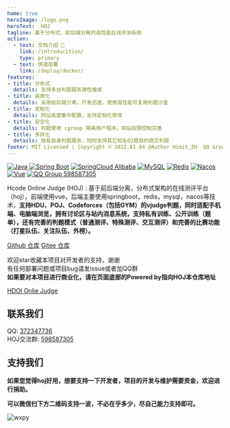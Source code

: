 ```yaml
---
home: true
heroImage: /logo.png
heroText:  HOJ
tagline: 基于分布式、前后端分离的高性能在线评测系统
action:
  - text: 文档介绍 🔔
    link: /introducition/
    type: primary
  - text: 快速部署
    link: /deploy/docker/
features:
- title: 分布式
  details: 支持多台判题服务弹性增减
- title: 高效化
  details: 采用前后端分离，开发迅速，使用高性能可复用判题沙盒
- title: 定制化
  details: 网站高度集中配置，支持定制化修改
- title: 安全化
  details: 判题使用 cgroup 隔离用户程序，网站权限控制完善
- title: 多样化
  details: 独有自身判题服务，同时支持其它知名OJ题目的提交判题
footer: MIT Licensed | Copyright © 2022.01.04 @Author Himit_ZH  QQ Group:598587305
---
```


[![Java](https://img.shields.io/badge/Java-1.8-informational)](http://openjdk.java.net/)
[![Spring Boot](https://img.shields.io/badge/Spring%20Boot-2.2.6.RELEASE-success)](https://spring.io/projects/spring-boot)
[![SpringCloud Alibaba](https://img.shields.io/badge/Spring%20Cloud%20Alibaba-2.2.1.RELEASE-success)](https://spring.io/projects/spring-cloud-alibaba)
[![MySQL](https://img.shields.io/badge/MySQL-8.0.19-blue)](https://www.mysql.com/)
[![Redis](https://img.shields.io/badge/Redis-5.0.9-red)](https://redis.io/)
[![Nacos](https://img.shields.io/badge/Nacos-1.4.2-%23267DF7)](https://github.com/alibaba/nacos)
[![Vue](https://img.shields.io/badge/Vue-2.6.11-success)](https://cn.vuejs.org/)
[![QQ Group 598587305](https://img.shields.io/badge/QQ%20Group-598587305-blue)](https://qm.qq.com/cgi-bin/qm/qr?k=WWGBZ5gfDiBZOcpNvM8xnZTfUq7BT4Rs&jump_from=webapi)

Hcode Online Judge (HOJ) : 基于前后端分离，分布式架构的在线测评平台（hoj），前端使用vue，后端主要使用springboot，redis，mysql，nacos等技术，**支持HDU、POJ、Codeforces（包括GYM）的vjudge判题，同时适配手机端、电脑端浏览，拥有讨论区与站内消息系统，支持私有训练、公开训练（题单），还有完善的判题模式（普通测评、特殊测评、交互测评）和完善的比赛功能（打星队伍、关注队伍、外榜）。**

[Github 仓库](https://github.com/HimitZH/HOJ)
[Gitee 仓库](https://gitee.com/himitzh0730/hoj)

欢迎star收藏本项目对开发者的支持，谢谢  
有任何部署问题或项目bug请发issue或者加QQ群   
**如果要对本项目进行商业化，请在页面底部的Powered by指向HOJ本仓库地址**

[HDOI Onlie Judge](https://hdoi.cn/)

## 联系我们

QQ: [372347736](https://wpa.qq.com/msgrd?v=3&uin=372347736&site=qq&menu=yes)  
HOJ交流群: [598587305](https://qm.qq.com/cgi-bin/qm/qr?k=WWGBZ5gfDiBZOcpNvM8xnZTfUq7BT4Rs&jump_from=webapi)

## 支持我们

**如果您觉得hoj好用，想要支持一下开发者，项目的开发与维护需要资金，欢迎进行捐助。**  

**可以微信扫下方二维码支持一波，不必在乎多少，尽自己能力支持即可。**

![wxpy](/docs/wxpay.png)